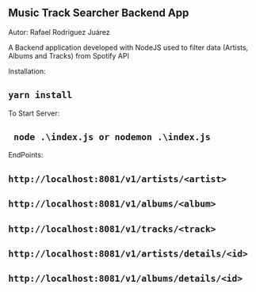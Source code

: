 ## Music Track Searcher Backend App

Autor: Rafael Rodríguez Juárez

A Backend application developed with NodeJS used to filter data (Artists, Albums and Tracks) from Spotify API

Installation:

## `yarn install`  

To Start Server:

## ` node .\index.js or nodemon .\index.js`  

EndPoints:

## `http://localhost:8081/v1/artists/<artist>`  
## `http://localhost:8081/v1/albums/<album>`  
## `http://localhost:8081/v1/tracks/<track>`  
## `http://localhost:8081/v1/artists/details/<id>`  
## `http://localhost:8081/v1/albums/details/<id>`  




